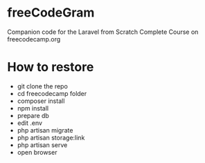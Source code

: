 # freeCodeGram
Companion code for the Laravel from Scratch Complete Course on freecodecamp.org

# How to restore

- git clone the repo
- cd freecodecamp folder
- composer install
- npm install
- prepare db
- edit .env
- php artisan migrate
- php artisan storage:link
- php artisan serve
- open browser


